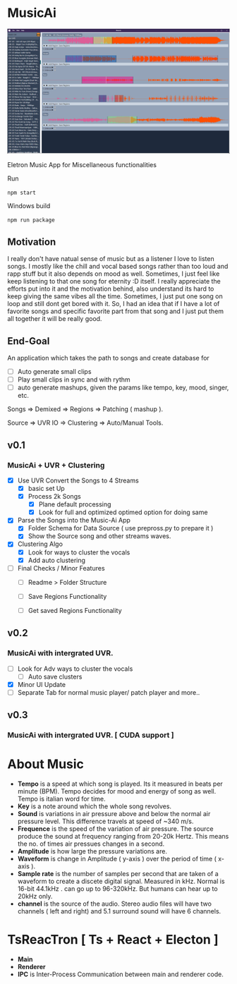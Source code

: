 # MusicAi

![MusicAi Windows App](./assets/Windows_App_Demo.png)


Eletron Music App for Miscellaneous functionalities


Run 

`npm start`

Windows build

`npm run package`

## Motivation
I really don't have natual sense of music but as a listener I love to listen songs. I mostly like the chill and vocal based songs rather than too loud and rapp stuff but it also depends on mood as well. Sometimes, I just feel like keep listening to that one song for eternity :D itself. I really appreciate the efforts put into it and the motivation behind, also understand its hard to keep giving the same vibes all the time. Sometimes, I just put one song on loop and still dont get bored with it. So, I had an idea that if I have a lot of favorite songs and specific favorite part from that song and I just put them all together it will be really good. 

## End-Goal
An application which takes the path to songs and create database for 
- [ ] Auto generate small clips
- [ ] Play small clips in sync and with rythm
- [ ] auto generate mashups, given the params like tempo, key, mood, singer, etc.

 Songs => Demixed =>   Regions  => Patching ( mashup ).

Source => UVR  IO => Clustering => Auto/Manual Tools.

## v0.1
### MusicAi + UVR + Clustering
- [x] Use UVR Convert the Songs to 4 Streams
  - [x] basic set Up
  - [x] Process 2k Songs
    - [x] Plane default processing
    - [x] Look for full and optimized optimed option for doing same
- [x] Parse the Songs into the Music-Ai App
  - [x] Folder Schema for Data Source ( use prepross.py to prepare it )
  - [x] Show the Source song and other streams waves.
- [x] Clustering Algo
  - [x] Look for ways to cluster the vocals
  - [x] Add auto clustering
- [ ] Final Checks / Minor Features
  - [ ] Readme > Folder Structure
  - [ ] Save Regions Functionality
  - [ ] Get saved Regions Functionality
  

## v0.2
### MusicAi with intergrated UVR.
- [ ] Look for Adv ways to cluster the vocals
  - [ ] Auto save clusters
- [x] Minor UI Update
- [ ] Separate Tab for normal music player/ patch player and more..

## v0.3
### MusicAi with intergrated UVR. [ CUDA support ]


# About Music
  - **Tempo** is a speed at which song is played. Its it measured in beats per minute (BPM). Tempo decides for mood and energy of song as well. Tempo is italian word for time.
  - **Key** is a note around which the whole song revolves.
  - **Sound** is variations in air pressure above and below the normal air pressure level. This difference travels at speed of ~340 m/s.
  - **Frequence** is the speed of the variation of air pressure. The source produce the sound at frequency ranging from 20-20k Hertz. This means the no. of times air pressues changes in a second.
  - **Amplitude** is how large the pressure variations are.
  - **Waveform** is change in Amplitude ( y-axis ) over the period of time ( x-axis ).
  - **Sample rate** is the number of samples per second that are taken of a waveform to create a discete digital signal. Measured in kHz. Normal is 16-bit 44.1kHz . can go up to 96-320kHz. But humans can hear up to 20kHz only. 
  - **channel** is the source of the audio. Stereo audio files will have two channels ( left and right) and 5.1 surround sound will have 6 channels.  

# TsReacTron [ Ts + React + Electon ]

  - **Main** 
  - **Renderer**
  - **IPC** is Inter-Process Communication between main and renderer code.